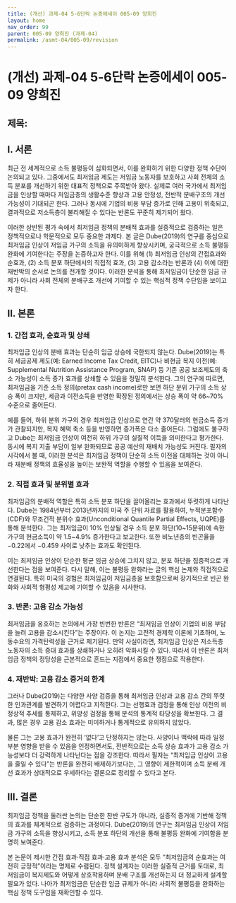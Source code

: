 ```yaml
---
title: (개선) 과제-04 5-6단락 논증에세이 005-09 양희진
layout: home
nav_order: 99
parent: 005-09 양희진 (과제-04)
permalink: /asmt-04/005-09/revision
---
```


# (개선) 과제-04 5-6단락 논증에세이 005-09 양희진 

## 제목: 

## I. 서론

최근 전 세계적으로 소득 불평등이 심화되면서, 이를 완화하기 위한 다양한 정책 수단이 논의되고 있다. 그중에서도 최저임금 제도는 저임금 노동자를 보호하고 사회 전체의 소득 분포를 개선하기 위한 대표적 정책으로 주목받아 왔다. 실제로 여러 국가에서 최저임금을 인상할 때마다 저임금층의 생활수준 향상과 고용 안정성, 전반적 분배구조의 개선 가능성이 기대되곤 한다. 그러나 동시에 기업의 비용 부담 증가로 인해 고용이 위축되고, 결과적으로 저소득층이 불리해질 수 있다는 반론도 꾸준히 제기되어 왔다.

이러한 상반된 평가 속에서 최저임금 정책의 분배적 효과를 실증적으로 검증하는 일은 정책적으로나 학문적으로 모두 중요한 과제다. 본 글은 Dube(2019)의 연구를 중심으로 최저임금 인상이 저임금 가구의 소득을 유의미하게 향상시키며, 궁극적으로 소득 불평등 완화에 기여한다는 주장을 논증하고자 한다. 이를 위해 (1) 최저임금 인상의 간접효과와 순효과, (2) 소득 분포 하단에서의 직접적 효과, (3) 고용 감소라는 반론과 (4) 이에 대한 재반박의 순서로 논의를 전개할 것이다. 이러한 분석을 통해 최저임금이 단순한 임금 규제가 아니라 사회 전체의 분배구조 개선에 기여할 수 있는 핵심적 정책 수단임을 보이고자 한다.


## II. 본론

### 1. 간접 효과, 순효과 및 상쇄

최저임금 인상의 분배 효과는 단순히 임금 상승에 국한되지 않는다. Dube(2019)는 특히 세금공제 제도(예: Earned Income Tax Credit, EITC)나 비현금 복지 이전(예: Supplemental Nutrition Assistance Program, SNAP) 등 기존 공공 보조제도의 축소 가능성이 소득 증가 효과를 상쇄할 수 있음을 정밀히 분석한다. 그의 연구에 따르면, 최저임금을 기준 소득 정의(pretax cash income)로만 보면 하단 분위 가구의 소득 상승 폭이 크지만, 세금과 이전소득을 반영한 확장된 정의에서는 상승 폭이 약 66~70% 수준으로 줄어든다.

예를 들어, 하위 분위 가구의 경우 최저임금 인상으로 연간 약 370달러의 현금소득 증가가 관찰되지만, 복지 혜택 축소 등을 반영하면 증가폭은 다소 줄어든다. 그럼에도 불구하고 Dube는 최저임금 인상이 여전히 하위 가구의 실질적 이득을 의미한다고 평가한다. 동시에 복지 지출 부담이 일부 완화되므로 공공 예산의 재배치 가능성도 커진다. 필자의 시각에서 볼 때, 이러한 분석은 최저임금 정책이 단순히 소득 이전을 대체하는 것이 아니라 재분배 정책의 효율성을 높이는 보완적 역할을 수행할 수 있음을 보여준다.

### 2. 직접 효과 및 분위별 효과

최저임금의 분배적 역할은 특히 소득 분포 하단을 끌어올리는 효과에서 뚜렷하게 나타난다. Dube는 1984년부터 2013년까지의 미국 주 단위 자료를 활용하여, 누적분포함수(CDF)와 무조건적 분위수 효과(Unconditional Quantile Partial Effects, UQPE)를 통해 분석한다. 그는 최저임금이 10% 인상될 경우 소득 분포 하단(10~15분위)에 속한 가구의 현금소득이 약 1.5~4.9% 증가한다고 보고한다. 또한 비노년층의 빈곤율을 −0.22에서 −0.459 사이로 낮추는 효과도 확인된다.

이는 최저임금 인상이 단순한 평균 임금 상승에 그치지 않고, 분포 하단을 집중적으로 개선한다는 점을 보여준다. 다시 말해, 이는 불평등 완화라는 글의 핵심 논제와 직접적으로 연결된다. 특히 미국의 경험은 최저임금이 저임금층을 보호함으로써 장기적으로 빈곤 완화와 사회적 형평성 제고에 기여할 수 있음을 시사한다.

### 3. 반론: 고용 감소 가능성

최저임금을 옹호하는 논의에서 가장 빈번한 반론은 “최저임금 인상이 기업의 비용 부담을 늘려 고용을 감소시킨다”는 주장이다. 이 논지는 고전적 경제학 이론에 기초하며, 노동수요의 가격탄력성을 근거로 제기된다. 만약 사실이라면, 최저임금 인상은 저소득층 노동자의 소득 증대 효과를 상쇄하거나 오히려 악화시킬 수 있다. 따라서 이 반론은 최저임금 정책의 정당성을 근본적으로 흔드는 지점에서 중요한 쟁점으로 작용한다.

### 4. 재반박: 고용 감소 증거의 한계

그러나 Dube(2019)는 다양한 사양 검증을 통해 최저임금 인상과 고용 감소 간의 뚜렷한 인과관계를 발견하기 어렵다고 지적한다. 그는 선행효과 검정을 통해 인상 이전의 비정상적 추세를 통제하고, 위양성 검정을 통해 분석의 통계적 타당성을 확보한다. 그 결과, 많은 경우 고용 감소 효과는 미미하거나 통계적으로 유의하지 않았다.

물론 그는 고용 효과가 완전히 ‘없다’고 단정하지는 않는다. 사양이나 맥락에 따라 일정 부분 영향을 받을 수 있음을 인정하면서도, 전반적으로는 소득 상승 효과가 고용 감소 가능성보다 더 강력하게 나타난다는 점을 강조한다. 따라서 필자는 “최저임금 인상이 고용을 줄일 수 있다”는 반론을 완전히 배제하기보다는, 그 영향이 제한적이며 소득 분배 개선 효과가 상대적으로 우세하다는 결론으로 정리할 수 있다고 본다.

## III. 결론

최저임금 정책을 둘러싼 논의는 단순한 찬반 구도가 아니라, 실증적 증거에 기반해 정책의 효과를 체계적으로 검증하는 과정이다. Dube(2019)의 연구는 최저임금 인상이 저임금 가구의 소득을 향상시키고, 소득 분포 하단의 개선을 통해 불평등 완화에 기여함을 분명히 보여준다.

본 논문이 제시한 간접 효과·직접 효과·고용 효과 분석은 모두 “최저임금의 순효과는 여전히 긍정적”이라는 명제로 수렴된다. 정책 설계자는 이러한 실증적 근거를 토대로, 최저임금이 복지제도와 어떻게 상호작용하며 분배 구조를 개선하는지 더 정교하게 설계할 필요가 있다. 나아가 최저임금은 단순한 임금 규제가 아니라 사회적 불평등을 완화하는 핵심 정책 도구임을 재확인할 수 있다.